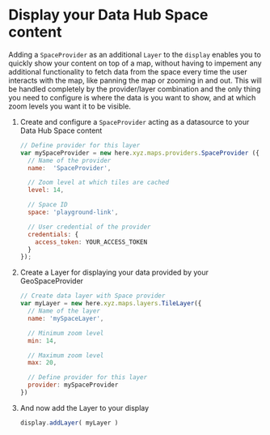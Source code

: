 # Display your Data Hub Space content

Adding a `SpaceProvider` as an additional `Layer` to the `display` enables you to quickly show
your content on top of a map, without having to impement any additional functionality to fetch
data from the space every time the user interacts with the map, like panning the map or zooming
in and out. This will be handled completely by the provider/layer combination and the only
thing you need to configure is where the data is you want to show, and at which zoom levels
you want it to be visible.

1. Create and configure a `SpaceProvider` acting as a datasource to your Data Hub Space content

    ```javascript
    // Define provider for this layer
    var mySpaceProvider = new here.xyz.maps.providers.SpaceProvider ({
      // Name of the provider
      name:  'SpaceProvider',

      // Zoom level at which tiles are cached
      level: 14,

      // Space ID
      space: 'playground-link',

      // User credential of the provider
      credentials: {
        access_token: YOUR_ACCESS_TOKEN
      }
    });
    ```

2. Create a Layer for displaying your data provided by your GeoSpaceProvider

    ```javascript
    // Create data layer with Space provider
    var myLayer = new here.xyz.maps.layers.TileLayer({
      // Name of the layer
      name: 'mySpaceLayer',

      // Minimum zoom level
      min: 14,

      // Maximum zoom level
      max: 20,

      // Define provider for this layer
      provider: mySpaceProvider
    })
    ```

3. And now add the Layer to your display

    ```javascript
    display.addLayer( myLayer )
    ```
